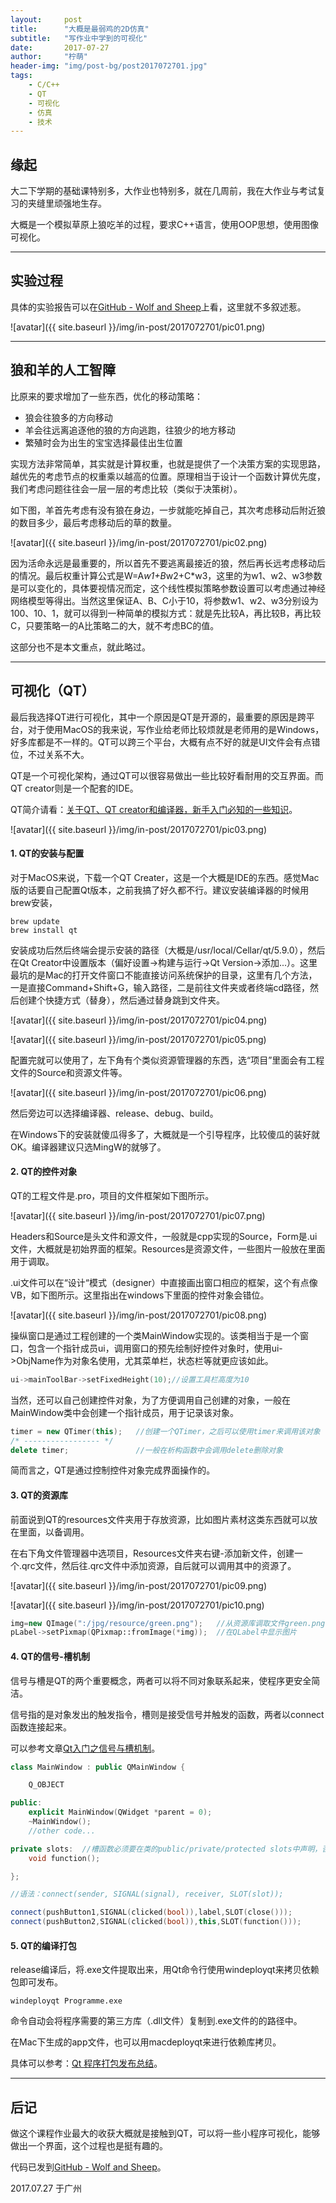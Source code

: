 ```yaml
---
layout:     post
title:      "大概是最弱鸡的2D仿真"
subtitle:   "写作业中学到的可视化"
date:       2017-07-27
author:     "柠萌"
header-img: "img/post-bg/post2017072701.jpg"
tags:
    - C/C++
    - QT
    - 可视化
    - 仿真
    - 技术
---
```




## 缘起

大二下学期的基础课特别多，大作业也特别多，就在几周前，我在大作业与考试复习的夹缝里顽强地生存。

大概是一个模拟草原上狼吃羊的过程，要求C++语言，使用OOP思想，使用图像可视化。

---

## 实验过程

具体的实验报告可以在[GitHub - Wolf and Sheep](https://github.com/codeRimoe/Wolf_and_Sheep)上看，这里就不多叙述惹。

![avatar]({{ site.baseurl }}/img/in-post/2017072701/pic01.png)

---

## 狼和羊的人工智障

比原来的要求增加了一些东西，优化的移动策略：

* 狼会往狼多的方向移动
* 羊会往远离追逐他的狼的方向逃跑，往狼少的地方移动
* 繁殖时会为出生的宝宝选择最佳出生位置

实现方法非常简单，其实就是计算权重，也就是提供了一个决策方案的实现思路，越优先的考虑节点的权重乘以越高的位置。原理相当于设计一个函数计算优先度，我们考虑问题往往会一层一层的考虑比较（类似于决策树）。

如下图，羊首先考虑有没有狼在身边，一步就能吃掉自己，其次考虑移动后附近狼的数目多少，最后考虑移动后的草的数量。

![avatar]({{ site.baseurl }}/img/in-post/2017072701/pic02.png)

因为活命永远是最重要的，所以首先不要逃离最接近的狼，然后再长远考虑移动后的情况。最后权重计算公式是W=A*w1+B*w2+C*w3，这里的为w1、w2、w3参数是可以变化的，具体要视情况而定，这个线性模拟策略参数设置可以考虑通过神经网络模型等得出。当然这里保证A、B、C小于10，将参数w1、w2、w3分别设为100、10、1，就可以得到一种简单的模拟方式：就是先比较A，再比较B，再比较C，只要策略一的A比策略二的大，就不考虑BC的值。

这部分也不是本文重点，就此略过。

---

## 可视化（QT）

最后我选择QT进行可视化，其中一个原因是QT是开源的，最重要的原因是跨平台，对于使用MacOS的我来说，写作业给老师比较烦就是老师用的是Windows，好多库都是不一样的。QT可以跨三个平台，大概有点不好的就是UI文件会有点错位，不过关系不大。

QT是一个可视化架构，通过QT可以很容易做出一些比较好看耐用的交互界面。而QT creator则是一个配套的IDE。

QT简介请看：[关于QT、QT creator和编译器，新手入门必知的一些知识](http://blog.csdn.net/xuancailinggan/article/details/50620829)。

![avatar]({{ site.baseurl }}/img/in-post/2017072701/pic03.png)

#### 1. QT的安装与配置

对于MacOS来说，下载一个QT Creater，这是一个大概是IDE的东西。感觉Mac版的话要自己配置Qt版本，之前我搞了好久都不行。建议安装编译器的时候用brew安装，

```shell
brew update
brew install qt
```
安装成功后然后终端会提示安装的路径（大概是/usr/local/Cellar/qt/5.9.0），然后在Qt Creator中设置版本（偏好设置->构建与运行->Qt Version->添加...）。这里最坑的是Mac的打开文件窗口不能直接访问系统保护的目录，这里有几个方法，一是直接Command+Shift+G，输入路径，二是前往文件夹或者终端cd路径，然后创建个快捷方式（替身），然后通过替身跳到文件夹。

![avatar]({{ site.baseurl }}/img/in-post/2017072701/pic04.png)

![avatar]({{ site.baseurl }}/img/in-post/2017072701/pic05.png)

配置完就可以使用了，左下角有个类似资源管理器的东西，选“项目”里面会有工程文件的Source和资源文件等。

![avatar]({{ site.baseurl }}/img/in-post/2017072701/pic06.png)

然后旁边可以选择编译器、release、debug、build。

在Windows下的安装就傻瓜得多了，大概就是一个引导程序，比较傻瓜的装好就OK。编译器建议只选MingW的就够了。

#### 2. QT的控件对象

QT的工程文件是.pro，项目的文件框架如下图所示。

![avatar]({{ site.baseurl }}/img/in-post/2017072701/pic07.png)

Headers和Source是头文件和源文件，一般就是cpp实现的Source，Form是.ui文件，大概就是初始界面的框架。Resources是资源文件，一些图片一般放在里面用于调取。

.ui文件可以在“设计“模式（designer）中直接画出窗口相应的框架，这个有点像VB，如下图所示。这里指出在windows下里面的控件对象会错位。

![avatar]({{ site.baseurl }}/img/in-post/2017072701/pic08.png)

操纵窗口是通过工程创建的一个类MainWindow实现的。该类相当于是一个窗口，包含一个指针成员ui，调用窗口的预先绘制好控件对象时，使用ui->ObjName作为对象名使用，尤其菜单栏，状态栏等就更应该如此。

```cpp
ui->mainToolBar->setFixedHeight(10);//设置工具栏高度为10
```

当然，还可以自己创建控件对象，为了方便调用自己创建的对象，一般在MainWindow类中会创建一个指针成员，用于记录该对象。

```cpp
timer = new QTimer(this);   //创建一个QTimer，之后可以使用timer来调用该对象
/* ----------------- */
delete timer;               //一般在析构函数中会调用delete删除对象
```

简而言之，QT是通过控制控件对象完成界面操作的。


#### 3. QT的资源库

前面说到QT的resources文件夹用于存放资源，比如图片素材这类东西就可以放在里面，以备调用。

在右下角文件管理器中选项目，Resources文件夹右键-添加新文件，创建一个.qrc文件，然后往.qrc文件中添加资源，自后就可以调用其中的资源了。

![avatar]({{ site.baseurl }}/img/in-post/2017072701/pic09.png)

![avatar]({{ site.baseurl }}/img/in-post/2017072701/pic10.png)

```cpp
img=new QImage(":/jpg/resource/green.png");   //从资源库调取文件green.png
pLabel->setPixmap(QPixmap::fromImage(*img));  //在QLabel中显示图片
```

#### 4. QT的信号-槽机制

信号与槽是QT的两个重要概念，两者可以将不同对象联系起来，使程序更安全简洁。

信号指的是对象发出的触发指令，槽则是接受信号并触发的函数，两者以connect函数连接起来。

可以参考文章[Qt入门之信号与槽机制](http://www.cnblogs.com/MuyouSome/p/3515941.html)。

```cpp
class MainWindow : public QMainWindow {

    Q_OBJECT

public:
    explicit MainWindow(QWidget *parent = 0);
    ~MainWindow();
    //other code...

private slots:  //槽函数必须要在类的public/private/protected slots中声明，否则无法使用
    void function();

};

//语法：connect(sender, SIGNAL(signal), receiver, SLOT(slot));

connect(pushButton1,SIGNAL(clicked(bool)),label,SLOT(close()));
connect(pushButton2,SIGNAL(clicked(bool)),this,SLOT(function()));
```

#### 5. QT的编译打包

release编译后，将.exe文件提取出来，用Qt命令行使用windeployqt来拷贝依赖包即可发布。

```shell
windeployqt Programme.exe
```

命令自动会将程序需要的第三方库（.dll文件）复制到.exe文件的的路径中。

在Mac下生成的app文件，也可以用macdeployqt来进行依赖库拷贝。

具体可以参考：[Qt 程序打包发布总结](http://blog.csdn.net/liuyez123/article/details/50462637)。

---

## 后记

做这个课程作业最大的收获大概就是接触到QT，可以将一些小程序可视化，能够做出一个界面，这个过程也是挺有趣的。

代码已发到[GitHub - Wolf and Sheep](https://github.com/codeRimoe/Wolf_and_Sheep)。

2017.07.27 于广州